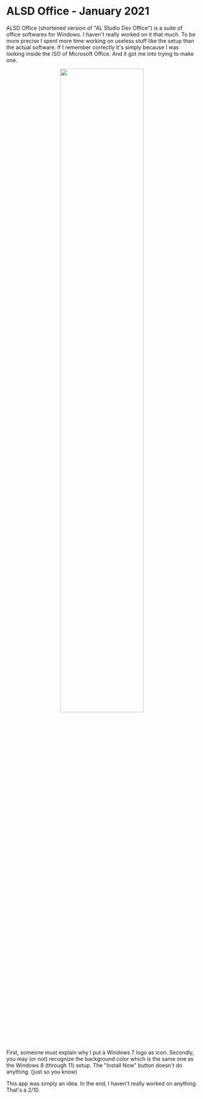 # ALSD Office - January 2021
ALSD Office (shortened version of "AL Studio Dev Office") is a suite of office softwares for Windows. I haven't really worked on it that much. To be more precise I spent more time working on useless stuff like the setup than the actual software. If I remember correctly it's simply because I was looking inside the ISO of Microsoft Office. And it got me into trying to make one.

<p align="center">
    <img src="/static/works/alsd_office/setup.png" style="width: 66%; height: 66%;">
</p>

First, someone must explain why I put a Windows 7 logo as icon. Secondly, you may (or not) recognize the background color which is the same one as the Windows 8 (through 11) setup. The "Install Now" button doesn't do anything. (just so you know)

This app was simply an idea. In the end, I haven't really worked on anything. That's a 2/10.